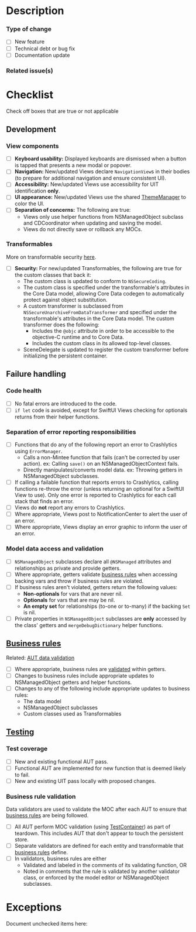 # Description

### Type of change
- [ ] New feature
- [ ] Technical debt or bug fix
- [ ] Documentation update

### Related issue(s)

# Checklist
Check off boxes that are true or not applicable

## Development

### View components
- [ ] __Keyboard usability:__ Displayed keyboards are dismissed when a button is tapped that presents a new modal or popover.
- [ ] __Navigation:__ New/updated Views declare `NavigationView`s in their bodies (to prepare for additional navigation and ensure consistent UI).
- [ ] __Accessibility:__ New/updated Views use accessibility for UIT identification __only__.
- [ ] __UI appearance:__ New/updated Views use the shared [ThemeManager](./doc/dev-notes#thememanager) to color the UI.
- [ ] __Separation of concerns:__ The following are true:
    - Views only use helper functions from NSManagedObject subclass and CDCoordinator when updating and saving the model.
    - Views do not directly save or rollback any MOCs.

### Transformables
More on transformable security [here](https://www.kairadiagne.com/2020/01/13/nssecurecoding-and-transformable-properties-in-core-data.html).  
- [ ] __Security:__ For new/updated Transformables, the following are true for the custom classes that back it:
    - The custom class is updated to conform to `NSSecureCoding`.
    - The custom class is specified under the transformable's attributes in the Core Data model, allowing Core Data codegen to automatically protect against object substitution.
    - A custom transformer is subclassed from `NSSecureUnarchiveFromDataTransformer` and specified under the transformable's attributes in the Core Data model. The custom transformer does the following:  
        * Includes the `@objc` attribute in order to be accessible to the objective-C runtime and to Core Data.
        * Includes the custom class in its allowed top-level classes.
    - SceneDelegate is updated to register the custom transformer before initializing the persistent container.  

## Failure handling

### Code health
- [ ] No fatal errors are introduced to the code.
- [ ] `if let` code is avoided, except for SwiftUI Views checking for optionals returns from their helper functions.

### Separation of error reporting responsibilities
- [ ] Functions that do any of the following report an error to Crashlytics using `ErrorManager`.
    - Calls a non-Mintee function that fails (can't be corrected by user action). ex: Calling `save()` on an NSManagedObjectContext fails.
    - Directly manipulates/converts model data. ex: Throwing getters in NSManagedObject subclasses.
- [ ] If calling a failable function that reports errors to Crashlytics, calling functions re-throw the error (unless returning an optional for a SwiftUI View to use). Only one error is reported to Crashlytics for each call stack that finds an error.
- [ ] Views do __not__ report any errors to Crashlytics.
- [ ] Where appropriate, Views post to NotificationCenter to alert the user of an error.
- [ ] Where appropriate, Views display an error graphic to inform the user of an error.

### Model data access and validation
- [ ] `NSManagedObject` subclasses declare all `@NSManaged` attributes and relationships as private and provide getters.
- [ ] Where appropriate, getters validate [business rules](#business-rules) when accessing backing vars and throw if business rules are violated.
- [ ] If business rules aren't violated, getters return the following values:
    - __Non-optionals__ for vars that are never nil.
    - __Optionals__ for vars that are may be nil.
    - __An empty set__ for relationships (to-one or to-many) if the backing `Set` is nil.
- [ ] Private properties in `NSManagedObject` subclasses are __only__ accessed by the class' getters and `mergeDebugDictionary` helper functions.

## [Business rules](https://github.com/vyoung831/Mintee/blob/master/doc/business-rules.md)
Related: [AUT data validation](#business-rule-validation)
- [ ] Where appropriate, business rules are [validated](#model-data-access-and-validation) within getters.
- [ ] Changes to business rules include appropriate updates to NSManagedObject getters and helper functions.
- [ ] Changes to any of the following include appropriate updates to business rules:
    - The data model
    - NSManagedObject subclasses
    - Custom classes used as Transformables

## [Testing](https://github.com/vyoung831/Mintee/blob/master/doc/dev-notes.md#testing)

### Test coverage
- [ ] New and existing functional AUT pass.
- [ ] Functional AUT are implemented for new function that is deemed likely to fail.
- [ ] New and existing UIT pass locally with proposed changes.

### Business rule validation
Data validators are used to validate the MOC after each AUT to ensure that [business rules](../business-rules.md) are being followed.
- [ ] All AUT perform MOC validation (using [TestContainer](https://github.com/vyoung831/Mintee/blob/master/doc/dev-notes.md#sharedtestutils)) as part of teardown. This includes AUT that don't appear to touch the persistent store.
- [ ] Separate validators are defined for each entity and transformable that [business rules](https://github.com/vyoung831/Mintee/blob/master/doc/business-rules.md) define.
- [ ] In validators, business rules are either
    - Validated and labeled in the comments of its validating function, OR
    - Noted in comments that the rule is validated by another validator class, or enforced by the model editor or NSManagedObject subclasses.

# Exceptions
Document unchecked items here: